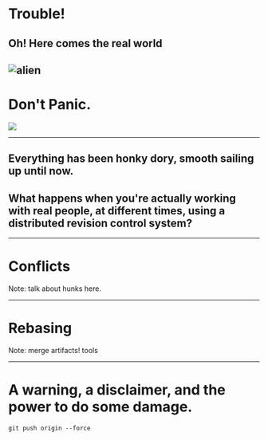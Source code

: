 # Trouble!

## Oh! Here comes the real world
![alien](http://33.media.tumblr.com/tumblr_mdql7yVa9j1rn4dkno1_500.png)
---

# Don't Panic.
[![](images/dont_panic.png)](http://en.wikipedia.org/wiki/The_Hitchhiker's_Guide_to_the_Galaxy)

---

## Everything has been honky dory, smooth sailing up until now.


## What happens when you're actually working with real people, at different times, using a **distributed** revision control system?

---

# Conflicts

Note:
talk about hunks here.

---

# Rebasing

Note:
merge artifacts!
tools

---

# A warning, a disclaimer, and the power to do some damage.

`git push origin --force`
